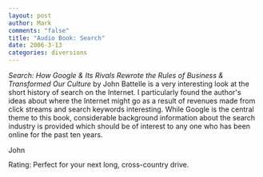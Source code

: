 ```yaml
--- 
layout: post
author: Mark
comments: "false"
title: "Audio Book: Search"
date: 2006-3-13
categories: diversions
---
```

<i>Search: How Google & Its Rivals Rewrote the Rules of Business & Transformed Our Culture</i> by John Battelle is a very interesting look at the short history of search on the Internet. I particularly found the author's ideas about where the Internet might go as a result of revenues made from click streams and search keywords interesting. While Google is the central theme to this book, considerable background information about the search industry is provided which should be of interest to any one who has been online for the past ten years.

<a href="http://phobos.apple.com/WebObjects/MZStore.woa/wa/viewAlbum?s=143441&i=111774931&id=111774931">
<img height="15" width="61" alt="John Battelle - The Search: How Google &amp; Its Rivals Rewrote the Rules of Business &amp; Transformed Our Culture (Unabridged) - The Search: How Google &amp; Its Rivals Rewrote the Rules of Business &amp; Transformed Our Culture (Unabridged)" src="http://ax.phobos.apple.com.edgesuite.net/images/badgeitunes61x15dark.gif">
</a>

Rating: Perfect for your next long, cross-country drive.
